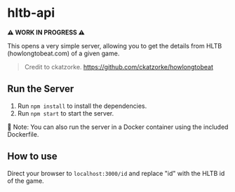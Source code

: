 # hltb-api

**⚠️ WORK IN PROGRESS ⚠️**

This opens a very simple server, allowing you to get the details from HLTB (howlongtobeat.com) of a given game.
>Credit to ckatzorke. https://github.com/ckatzorke/howlongtobeat

## Run the Server

1. Run `npm install` to install the dependencies.
2. Run `npm start` to start the server.

🐳 Note: You can also run the server in a Docker container using the included Dockerfile. 

## How to use

Direct your browser to `localhost:3000/id` and replace "id" with the HLTB id of the game.

